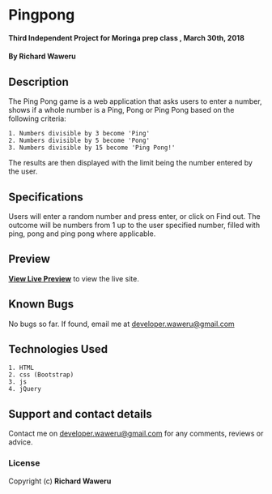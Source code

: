 # Pingpong
#### Third Independent Project for Moringa prep class , March 30th, 2018
#### By **Richard Waweru**

## Description
The Ping Pong game is a web application that asks users to enter a number, shows if a whole number is a Ping, Pong or Ping Pong based on the following criteria:

    1. Numbers divisible by 3 become 'Ping'
    2. Numbers divisible by 5 become 'Pong'
    3. Numbers divisible by 15 become 'Ping Pong!'
    
The results are then displayed with the limit being the number entered by the user.

## Specifications
Users will enter a random number and press enter, or click on Find out.
The outcome will be numbers from 1 up to the user specified number, filled with ping, pong and ping pong where applicable.

## Preview
**[View Live Preview](https://devwaweru.github.io/Pingpong)** to view the live site.

## Known Bugs
No bugs so far. If found, email me at developer.waweru@gmail.com

## Technologies Used
    1. HTML
    2. css (Bootstrap)
    3. js
    4. jQuery

## Support and contact details
Contact me on developer.waweru@gmail.com for any comments, reviews or advice.

### License
Copyright (c) **Richard Waweru**